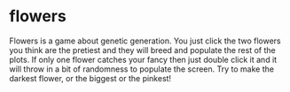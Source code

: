 # flowers
Flowers is a game about genetic generation. You just click the two flowers you think are the pretiest and they will breed and populate the rest of the plots. If only one flower catches your fancy then just double click it and it will throw in a bit of randomness to populate the screen. Try to make the darkest flower, or the biggest or the pinkest!
